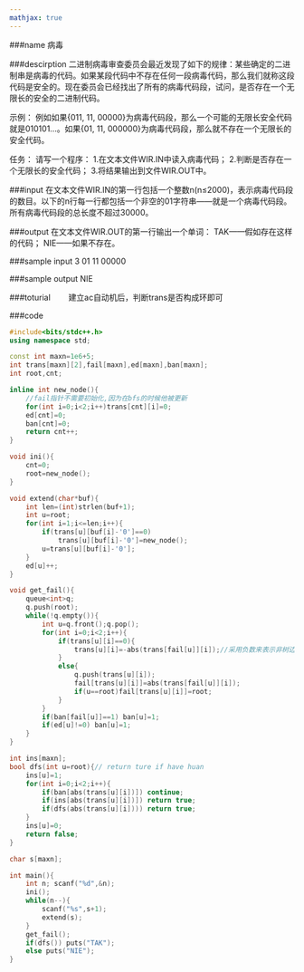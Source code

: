 ```yaml
---
mathjax: true
---
```


###name
病毒

###descirption
二进制病毒审查委员会最近发现了如下的规律：某些确定的二进制串是病毒的代码。如果某段代码中不存在任何一段病毒代码，那么我们就称这段代码是安全的。现在委员会已经找出了所有的病毒代码段，试问，是否存在一个无限长的安全的二进制代码。

示例：
例如如果{011, 11, 00000}为病毒代码段，那么一个可能的无限长安全代码就是010101…。如果{01, 11, 000000}为病毒代码段，那么就不存在一个无限长的安全代码。

任务：
请写一个程序：
1.在文本文件WIR.IN中读入病毒代码；
2.判断是否存在一个无限长的安全代码；
3.将结果输出到文件WIR.OUT中。

<!---more-->

###input
在文本文件WIR.IN的第一行包括一个整数n(n≤2000)，表示病毒代码段的数目。以下的n行每一行都包括一个非空的01字符串——就是一个病毒代码段。所有病毒代码段的总长度不超过30000。

###output
在文本文件WIR.OUT的第一行输出一个单词：
TAK——假如存在这样的代码；
NIE——如果不存在。

###sample input
3
01 
11 
00000

###sample output
NIE

###toturial
&emsp;&emsp;建立ac自动机后，判断trans是否构成环即可

###code
```cpp
#include<bits/stdc++.h>
using namespace std;

const int maxn=1e6+5;
int trans[maxn][2],fail[maxn],ed[maxn],ban[maxn];
int root,cnt;

inline int new_node(){
    //fail指针不需要初始化,因为在bfs的时候他被更新
    for(int i=0;i<2;i++)trans[cnt][i]=0;
    ed[cnt]=0;
    ban[cnt]=0;
    return cnt++;
}

void ini(){
    cnt=0;
    root=new_node();
}

void extend(char*buf){
    int len=(int)strlen(buf+1);
    int u=root;
    for(int i=1;i<=len;i++){
        if(trans[u][buf[i]-'0']==0)
            trans[u][buf[i]-'0']=new_node();
        u=trans[u][buf[i]-'0'];
    }
    ed[u]++;
}

void get_fail(){
    queue<int>q;
    q.push(root);
    while(!q.empty()){
        int u=q.front();q.pop();
        for(int i=0;i<2;i++){
            if(trans[u][i]==0){
                trans[u][i]=-abs(trans[fail[u]][i]);//采用负数来表示非树边。。
            }
            else{
                q.push(trans[u][i]);
                fail[trans[u][i]]=abs(trans[fail[u]][i]);
                if(u==root)fail[trans[u][i]]=root;
            }
        }
        if(ban[fail[u]]==1) ban[u]=1;
        if(ed[u]!=0) ban[u]=1;
    }
}

int ins[maxn];
bool dfs(int u=root){// return ture if have huan
    ins[u]=1;
    for(int i=0;i<2;i++){
        if(ban[abs(trans[u][i])]) continue;
        if(ins[abs(trans[u][i])]) return true;
        if(dfs(abs(trans[u][i]))) return true;
    }
    ins[u]=0;
    return false;
}

char s[maxn];

int main(){
    int n; scanf("%d",&n);
    ini();
    while(n--){
        scanf("%s",s+1);
        extend(s);
    }
    get_fail();
    if(dfs()) puts("TAK");
    else puts("NIE");
}
```











